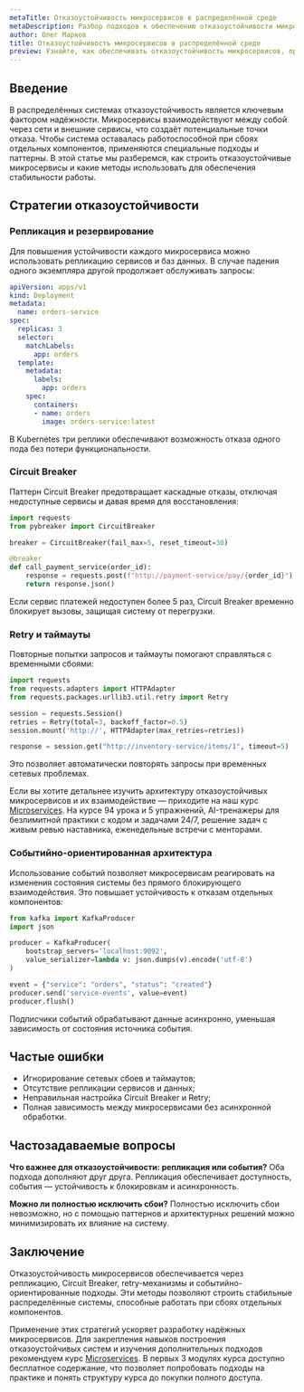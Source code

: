 ```yaml
---
metaTitle: Отказоустойчивость микросервисов в распределённой среде
metaDescription: Разбор подходов к обеспечению отказоустойчивости микросервисов в распределённых системах, включая обработку сбоев и стратегии резервирования
author: Олег Марков
title: Отказоустойчивость микросервисов в распределённой среде
preview: Узнайте, как обеспечивать отказоустойчивость микросервисов, применять стратегии резервирования и поддерживать стабильность распределённых систем
---
```


## Введение

В распределённых системах отказоустойчивость является ключевым фактором надёжности. Микросервисы взаимодействуют между собой через сети и внешние сервисы, что создаёт потенциальные точки отказа. Чтобы система оставалась работоспособной при сбоях отдельных компонентов, применяются специальные подходы и паттерны. В этой статье мы разберемся, как строить отказоустойчивые микросервисы и какие методы использовать для обеспечения стабильности работы.

## Стратегии отказоустойчивости

### Репликация и резервирование

Для повышения устойчивости каждого микросервиса можно использовать репликацию сервисов и баз данных. В случае падения одного экземпляра другой продолжает обслуживать запросы:

```yaml
apiVersion: apps/v1
kind: Deployment
metadata:
  name: orders-service
spec:
  replicas: 3
  selector:
    matchLabels:
      app: orders
  template:
    metadata:
      labels:
        app: orders
    spec:
      containers:
      - name: orders
        image: orders-service:latest
```

В Kubernetes три реплики обеспечивают возможность отказа одного пода без потери функциональности.

### Circuit Breaker

Паттерн Circuit Breaker предотвращает каскадные отказы, отключая недоступные сервисы и давая время для восстановления:

```python
import requests
from pybreaker import CircuitBreaker

breaker = CircuitBreaker(fail_max=5, reset_timeout=30)

@breaker
def call_payment_service(order_id):
    response = requests.post(f"http://payment-service/pay/{order_id}")
    return response.json()
```

Если сервис платежей недоступен более 5 раз, Circuit Breaker временно блокирует вызовы, защищая систему от перегрузки.

### Retry и таймауты

Повторные попытки запросов и таймауты помогают справляться с временными сбоями:

```python
import requests
from requests.adapters import HTTPAdapter
from requests.packages.urllib3.util.retry import Retry

session = requests.Session()
retries = Retry(total=3, backoff_factor=0.5)
session.mount('http://', HTTPAdapter(max_retries=retries))

response = session.get("http://inventory-service/items/1", timeout=5)
```

Это позволяет автоматически повторять запросы при временных сетевых проблемах.

Если вы хотите детальнее изучить архитектуру отказоустойчивых микросервисов и их взаимодействие — приходите на наш курс [Microservices](https://purpleschool.ru/course/microservices?utm_source=knowledgebase&utm_medium=article&utm_campaign=Otkazoustojchivost_mikroservisov_v_raspredeljonnoj_srede). На курсе 94 урока и 5 упражнений, AI-тренажеры для безлимитной практики с кодом и задачами 24/7, решение задач с живым ревью наставника, еженедельные встречи с менторами.

### Событийно-ориентированная архитектура

Использование событий позволяет микросервисам реагировать на изменения состояния системы без прямого блокирующего взаимодействия. Это повышает устойчивость к отказам отдельных компонентов:

```python
from kafka import KafkaProducer
import json

producer = KafkaProducer(
    bootstrap_servers='localhost:9092',
    value_serializer=lambda v: json.dumps(v).encode('utf-8')
)

event = {"service": "orders", "status": "created"}
producer.send('service-events', value=event)
producer.flush()
```

Подписчики событий обрабатывают данные асинхронно, уменьшая зависимость от состояния источника события.

## Частые ошибки

* Игнорирование сетевых сбоев и таймаутов;
* Отсутствие репликации сервисов и данных;
* Неправильная настройка Circuit Breaker и Retry;
* Полная зависимость между микросервисами без асинхронной обработки.

## Частозадаваемые вопросы

**Что важнее для отказоустойчивости: репликация или события?**
Оба подхода дополняют друг друга. Репликация обеспечивает доступность, события — устойчивость к блокировкам и асинхронность.

**Можно ли полностью исключить сбои?**
Полностью исключить сбои невозможно, но с помощью паттернов и архитектурных решений можно минимизировать их влияние на систему.

## Заключение

Отказоустойчивость микросервисов обеспечивается через репликацию, Circuit Breaker, retry-механизмы и событийно-ориентированные подходы. Эти методы позволяют строить стабильные распределённые системы, способные работать при сбоях отдельных компонентов.

Применение этих стратегий ускоряет разработку надёжных микросервисов. Для закрепления навыков построения отказоустойчивых систем и изучения дополнительных подходов рекомендуем курс [Microservices](https://purpleschool.ru/course/microservices?utm_source=knowledgebase&utm_medium=article&utm_campaign=Otkazoustojchivost_mikroservisov_v_raspredeljonnoj_srede).
В первых 3 модулях курса доступно бесплатное содержание, что позволяет попробовать подходы на практике и понять структуру курса до покупки полного доступа.
